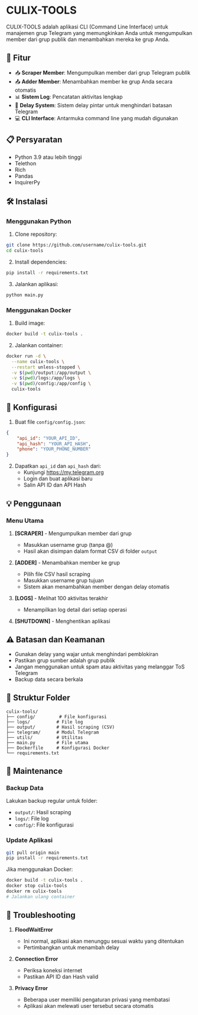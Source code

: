 # CULIX-TOOLS

CULIX-TOOLS adalah aplikasi CLI (Command Line Interface) untuk manajemen grup Telegram yang memungkinkan Anda untuk mengumpulkan member dari grup publik dan menambahkan mereka ke grup Anda.

## 🚀 Fitur

- 📥 **Scraper Member**: Mengumpulkan member dari grup Telegram publik
- 📤 **Adder Member**: Menambahkan member ke grup Anda secara otomatis
- 📊 **Sistem Log**: Pencatatan aktivitas lengkap
- 🔄 **Delay System**: Sistem delay pintar untuk menghindari batasan Telegram
- 💻 **CLI Interface**: Antarmuka command line yang mudah digunakan

## 📋 Persyaratan

- Python 3.9 atau lebih tinggi
- Telethon
- Rich
- Pandas
- InquirerPy

## 🛠️ Instalasi

### Menggunakan Python

1. Clone repository:
```bash
git clone https://github.com/username/culix-tools.git
cd culix-tools
```

2. Install dependencies:
```bash
pip install -r requirements.txt
```

3. Jalankan aplikasi:
```bash
python main.py
```

### Menggunakan Docker

1. Build image:
```bash
docker build -t culix-tools .
```

2. Jalankan container:
```bash
docker run -d \
  --name culix-tools \
  --restart unless-stopped \
  -v $(pwd)/output:/app/output \
  -v $(pwd)/logs:/app/logs \
  -v $(pwd)/config:/app/config \
  culix-tools
```

## 📝 Konfigurasi

1. Buat file `config/config.json`:
```json
{
    "api_id": "YOUR_API_ID",
    "api_hash": "YOUR_API_HASH",
    "phone": "YOUR_PHONE_NUMBER"
}
```

2. Dapatkan `api_id` dan `api_hash` dari:
   - Kunjungi https://my.telegram.org
   - Login dan buat aplikasi baru
   - Salin API ID dan API Hash

## 💡 Penggunaan

### Menu Utama
1. **[SCRAPER]** - Mengumpulkan member dari grup
   - Masukkan username grup (tanpa @)
   - Hasil akan disimpan dalam format CSV di folder `output`

2. **[ADDER]** - Menambahkan member ke grup
   - Pilih file CSV hasil scraping
   - Masukkan username grup tujuan
   - Sistem akan menambahkan member dengan delay otomatis

3. **[LOGS]** - Melihat 100 aktivitas terakhir
   - Menampilkan log detail dari setiap operasi

4. **[SHUTDOWN]** - Menghentikan aplikasi

## ⚠️ Batasan dan Keamanan

- Gunakan delay yang wajar untuk menghindari pemblokiran
- Pastikan grup sumber adalah grup publik
- Jangan menggunakan untuk spam atau aktivitas yang melanggar ToS Telegram
- Backup data secara berkala

## 📁 Struktur Folder

```
culix-tools/
├── config/         # File konfigurasi
├── logs/          # File log
├── output/        # Hasil scraping (CSV)
├── telegram/      # Modul Telegram
├── utils/         # Utilitas
├── main.py        # File utama
├── Dockerfile     # Konfigurasi Docker
└── requirements.txt
```

## 🔧 Maintenance

### Backup Data
Lakukan backup regular untuk folder:
- `output/`: Hasil scraping
- `logs/`: File log
- `config/`: File konfigurasi

### Update Aplikasi
```bash
git pull origin main
pip install -r requirements.txt
```

Jika menggunakan Docker:
```bash
docker build -t culix-tools .
docker stop culix-tools
docker rm culix-tools
# Jalankan ulang container
```

## 🐛 Troubleshooting

1. **FloodWaitError**
   - Ini normal, aplikasi akan menunggu sesuai waktu yang ditentukan
   - Pertimbangkan untuk menambah delay

2. **Connection Error**
   - Periksa koneksi internet
   - Pastikan API ID dan Hash valid

3. **Privacy Error**
   - Beberapa user memiliki pengaturan privasi yang membatasi
   - Aplikasi akan melewati user tersebut secara otomatis